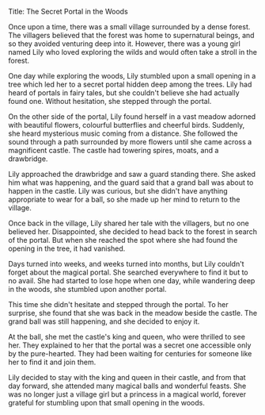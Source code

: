 Title: The Secret Portal in the Woods

Once upon a time, there was a small village surrounded by a dense forest. The villagers believed that the forest was home to supernatural beings, and so they avoided venturing deep into it. However, there was a young girl named Lily who loved exploring the wilds and would often take a stroll in the forest.

One day while exploring the woods, Lily stumbled upon a small opening in a tree which led her to a secret portal hidden deep among the trees. Lily had heard of portals in fairy tales, but she couldn't believe she had actually found one. Without hesitation, she stepped through the portal.

On the other side of the portal, Lily found herself in a vast meadow adorned with beautiful flowers, colourful butterflies and cheerful birds. Suddenly, she heard mysterious music coming from a distance. She followed the sound through a path surrounded by more flowers until she came across a magnificent castle. The castle had towering spires, moats, and a drawbridge.

Lily approached the drawbridge and saw a guard standing there. She asked him what was happening, and the guard said that a grand ball was about to happen in the castle. Lily was curious, but she didn't have anything appropriate to wear for a ball, so she made up her mind to return to the village.

Once back in the village, Lily shared her tale with the villagers, but no one believed her. Disappointed, she decided to head back to the forest in search of the portal. But when she reached the spot where she had found the opening in the tree, it had vanished.

Days turned into weeks, and weeks turned into months, but Lily couldn't forget about the magical portal. She searched everywhere to find it but to no avail. She had started to lose hope when one day, while wandering deep in the woods, she stumbled upon another portal.

This time she didn't hesitate and stepped through the portal. To her surprise, she found that she was back in the meadow beside the castle. The grand ball was still happening, and she decided to enjoy it.

At the ball, she met the castle's king and queen, who were thrilled to see her. They explained to her that the portal was a secret one accessible only by the pure-hearted. They had been waiting for centuries for someone like her to find it and join them.

Lily decided to stay with the king and queen in their castle, and from that day forward, she attended many magical balls and wonderful feasts. She was no longer just a village girl but a princess in a magical world, forever grateful for stumbling upon that small opening in the woods.